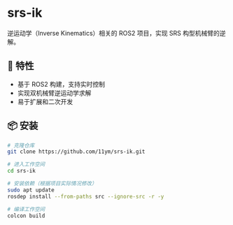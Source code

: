 # srs-ik

逆运动学（Inverse Kinematics）相关的 ROS2 项目，实现 SRS 构型机械臂的逆解。

## 🚀 特性

- 基于 ROS2 构建，支持实时控制
- 实现双机械臂逆运动学求解
- 易于扩展和二次开发

## 📦 安装

```bash
# 克隆仓库
git clone https://github.com/11ym/srs-ik.git

# 进入工作空间
cd srs-ik

# 安装依赖（根据项目实际情况修改）
sudo apt update
rosdep install --from-paths src --ignore-src -r -y

# 编译工作空间
colcon build
